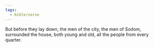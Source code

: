 ```yaml
---
tags:
  - bible/verse
---
```

But before they lay down, the men of the city, the men of Sodom, surrounded the house, both young and old, all the people from every quarter.